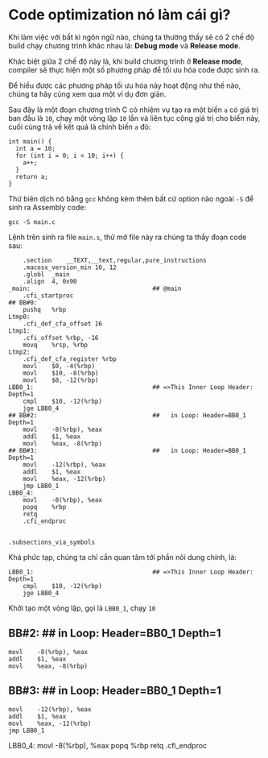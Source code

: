 # Code optimization nó làm cái gì?

Khi làm việc với bất kì ngôn ngữ nào, chúng ta thường thấy sẽ có 2 chế độ build chạy chương trình khác nhau là: **Debug mode** và **Release mode**.

Khác biệt giữa 2 chế độ này là, khi build chương trình ở **Release mode**, compiler sẽ thực hiện một số phương pháp để tối ưu hóa code được sinh ra. 

Để hiểu được các phương pháp tối ưu hóa này hoạt động như thế nào, chúng ta hãy cùng xem qua một ví dụ đơn giản.

Sau đây là một đoạn chương trình C có nhiệm vụ tạo ra một biến `a` có giá trị ban đầu là `10`, chạy một vòng lặp `10` lần và liên tục cộng giá trị cho biến này, cuối cùng trả về kết quả là chính biến `a` đó:

```
int main() {
  int a = 10;
  for (int i = 0; i < 10; i++) {
    a++;
  }
  return a;
}
```

Thử biên dịch nó bằng `gcc` không kèm thêm bất cứ option nào ngoài `-S` để sinh ra Assembly code:

```
gcc -S main.c
```

Lệnh trên sinh ra file `main.s`, thử mở file này ra chúng ta thấy đoạn code sau:

```
	.section	__TEXT,__text,regular,pure_instructions
	.macosx_version_min 10, 12
	.globl	_main
	.align	4, 0x90
_main:                                  ## @main
	.cfi_startproc
## BB#0:
	pushq	%rbp
Ltmp0:
	.cfi_def_cfa_offset 16
Ltmp1:
	.cfi_offset %rbp, -16
	movq	%rsp, %rbp
Ltmp2:
	.cfi_def_cfa_register %rbp
	movl	$0, -4(%rbp)
	movl	$10, -8(%rbp)
	movl	$0, -12(%rbp)
LBB0_1:                                 ## =>This Inner Loop Header: Depth=1
	cmpl	$10, -12(%rbp)
	jge	LBB0_4
## BB#2:                                ##   in Loop: Header=BB0_1 Depth=1
	movl	-8(%rbp), %eax
	addl	$1, %eax
	movl	%eax, -8(%rbp)
## BB#3:                                ##   in Loop: Header=BB0_1 Depth=1
	movl	-12(%rbp), %eax
	addl	$1, %eax
	movl	%eax, -12(%rbp)
	jmp	LBB0_1
LBB0_4:
	movl	-8(%rbp), %eax
	popq	%rbp
	retq
	.cfi_endproc


.subsections_via_symbols
```

Khá phức tạp, chúng ta chỉ cần quan tâm tới phần nôi dung chính, là:

```
LBB0_1:                                 ## =>This Inner Loop Header: Depth=1
	cmpl	$10, -12(%rbp)
	jge	LBB0_4
```

Khởi tạo một vòng lặp, gọi là `LBB0_1`, chạy `10` 

## BB#2:                                ##   in Loop: Header=BB0_1 Depth=1
	movl	-8(%rbp), %eax
	addl	$1, %eax
	movl	%eax, -8(%rbp)
## BB#3:                                ##   in Loop: Header=BB0_1 Depth=1
	movl	-12(%rbp), %eax
	addl	$1, %eax
	movl	%eax, -12(%rbp)
	jmp	LBB0_1
LBB0_4:
	movl	-8(%rbp), %eax
	popq	%rbp
	retq
	.cfi_endproc
```

